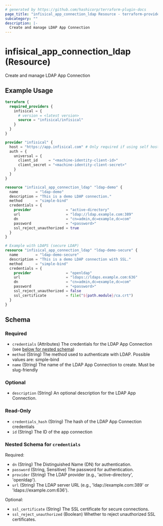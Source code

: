 ```yaml
---
# generated by https://github.com/hashicorp/terraform-plugin-docs
page_title: "infisical_app_connection_ldap Resource - terraform-provider-infisical"
subcategory: ""
description: |-
  Create and manage LDAP App Connection
---
```


# infisical_app_connection_ldap (Resource)

Create and manage LDAP App Connection

## Example Usage

```terraform
terraform {
  required_providers {
    infisical = {
      # version = <latest version>
      source = "infisical/infisical"
    }
  }
}

provider "infisical" {
  host = "https://app.infisical.com" # Only required if using self hosted instance of Infisical, default is https://app.infisical.com
  auth = {
    universal = {
      client_id     = "<machine-identity-client-id>"
      client_secret = "<machine-identity-client-secret>"
    }
  }
}

resource "infisical_app_connection_ldap" "ldap-demo" {
  name        = "ldap-demo"
  description = "This is a demo LDAP connection."
  method      = "simple-bind"
  credentials = {
    provider                = "active-directory"
    url                     = "ldap://ldap.example.com:389"
    dn                      = "cn=admin,dc=example,dc=com"
    password                = "<password>"
    ssl_reject_unauthorized = true
  }
}

# Example with LDAPS (secure LDAP)
resource "infisical_app_connection_ldap" "ldap-demo-secure" {
  name        = "ldap-demo-secure"
  description = "This is a demo LDAP connection with SSL."
  method      = "simple-bind"
  credentials = {
    provider                = "openldap"
    url                     = "ldaps://ldaps.example.com:636"
    dn                      = "cn=admin,dc=example,dc=com"
    password                = "<password>"
    ssl_reject_unauthorized = false
    ssl_certificate         = file("${path.module}/ca.crt")
  }
}
```

<!-- schema generated by tfplugindocs -->
## Schema

### Required

- `credentials` (Attributes) The credentials for the LDAP App Connection (see [below for nested schema](#nestedatt--credentials))
- `method` (String) The method used to authenticate with LDAP. Possible values are: simple-bind
- `name` (String) The name of the LDAP App Connection to create. Must be slug-friendly

### Optional

- `description` (String) An optional description for the LDAP App Connection.

### Read-Only

- `credentials_hash` (String) The hash of the LDAP App Connection credentials
- `id` (String) The ID of the app connection

<a id="nestedatt--credentials"></a>
### Nested Schema for `credentials`

Required:

- `dn` (String) The Distinguished Name (DN) for authentication.
- `password` (String, Sensitive) The password for authentication.
- `provider` (String) The LDAP provider (e.g., 'active-directory', 'openldap').
- `url` (String) The LDAP server URL (e.g., 'ldap://example.com:389' or 'ldaps://example.com:636').

Optional:

- `ssl_certificate` (String) The SSL certificate for secure connections.
- `ssl_reject_unauthorized` (Boolean) Whether to reject unauthorized SSL certificates.
